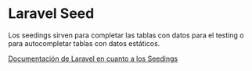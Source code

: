 # Laravel Seed

Los seedings sirven para completar las tablas con datos para el testing o para autocompletar tablas con datos estáticos.

[Documentación de Laravel en cuanto a los Seedings](https://laravel.com/docs/8.x/seeding)
